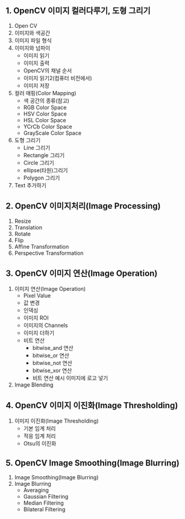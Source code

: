 ## 1. OpenCV 이미지 컬러다루기, 도형 그리기
1. Open CV
2. 이미지와 색공간
3. 이미지 파일 형식
4. 이미지와 넘파이
   - 이미지 읽기
   - 이미지 출력
   - OpenCV의 채널 순서
   - 이미지 읽기2(컴퓨터 비전에서)
   - 이미지 저장
5. 컬러 매핑(Color Mapping)
   - 색 공간의 종류(참고)
   - RGB Color Space
   - HSV Color Space
   - HSL Color Space
   - YCrCb Color Space
   - GrayScale Color Space
6. 도형 그리기
   - Line 그리기
   - Rectangle 그리기
   - Circle 그리기
   - ellipse(타원)그리기
   - Polygon 그리기
7. Text 추가하기
## 2. OpenCV 이미지처리(Image Processing)
1. Resize
2. Translation
3. Rotate
4. Flip
5. Affine Transformation
6. Perspective Transformation
## 3. OpenCV 이미지 연산(Image Operation)
1. 이미지 연산(Image Operation)
   - Pixel Value
   - 값 변경
   - 인덱싱
   - 이미지 ROI
   - 이미지의 Channels
   - 이미지 더하기
   - 비트 연산
     - bitwise_and 연산
     - bitwise_or 연산
     - bitwise_not 연산
     - bitwise_xor 연산
     - 비트 연산 예시 이미지에 로고 넣기
2. Image Blending
## 4. OpenCV 이미지 이진화(Image Thresholding)
1. 이미지 이진화(Image Thresholding)
   - 기본 임계 처리
   - 적응 임계 처리
   - Otsu의 이진화
## 5. OpenCV Image Smoothing(Image Blurring)
1. Image Smoothing(Image Blurring)
2. Image Blurring
   - Averaging
   - Gaussian Filtering
   - Median Filtering
   - Bilateral Filtering
